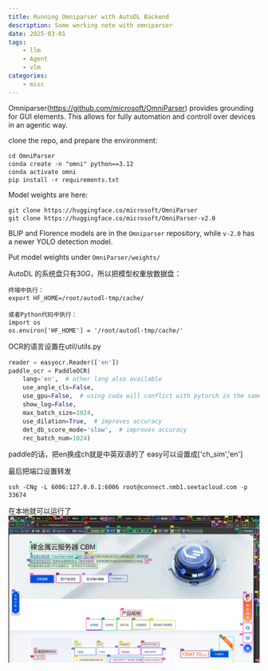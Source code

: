 ```yaml
---
title: Running Omniparser with AutoDL Backend
description: Some working note with omniparser
date: 2025-03-01
tags:
    - llm
    - Agent
    - vlm
categories:
    - misc
---
```

Omniparser(https://github.com/microsoft/OmniParser) provides grounding for GUI elements. This allows for fully automation and controll over devices in an agentic way.

clone the repo, and prepare the environment:
```
cd OmniParser
conda create -n "omni" python==3.12
conda activate omni
pip install -r requirements.txt
```
Model weights are here:
```
git clone https://huggingface.co/microsoft/OmniParser
git clone https://huggingface.co/microsoft/OmniParser-v2.0
```
BLIP and Florence models are in the `Omniparser` repository, while `v-2.0` has a newer YOLO detection model.

Put model weights under `OmniParser/weights/`

AutoDL 的系统盘只有30G，所以把模型权重放数据盘：
```
终端中执行：
export HF_HOME=/root/autodl-tmp/cache/

或者Python代码中执行：
import os
os.environ['HF_HOME'] = '/root/autodl-tmp/cache/'
```

OCR的语言设置在util/utils.py
```python
reader = easyocr.Reader(['en'])
paddle_ocr = PaddleOCR(
    lang='en',  # other lang also available
    use_angle_cls=False,
    use_gpu=False,  # using cuda will conflict with pytorch in the same process
    show_log=False,
    max_batch_size=1024,
    use_dilation=True,  # improves accuracy
    det_db_score_mode='slow',  # improves accuracy
    rec_batch_num=1024)
```
paddle的话，把en换成ch就是中英双语的了
easy可以设置成['ch_sim','en']

最后把端口设置转发
```
ssh -CNg -L 6006:127.0.0.1:6006 root@connect.nmb1.seetacloud.com -p 33674
```
在本地就可以运行了
![Sample Result](sample_result.jpg)

